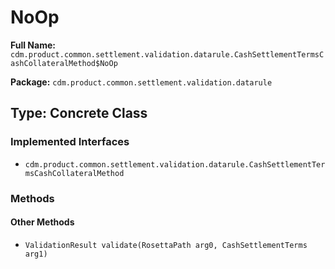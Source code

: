 # NoOp

**Full Name:** `cdm.product.common.settlement.validation.datarule.CashSettlementTermsCashCollateralMethod$NoOp`

**Package:** `cdm.product.common.settlement.validation.datarule`

## Type: Concrete Class

### Implemented Interfaces

- `cdm.product.common.settlement.validation.datarule.CashSettlementTermsCashCollateralMethod`

### Methods

#### Other Methods

- `ValidationResult validate(RosettaPath arg0, CashSettlementTerms arg1)`

